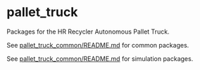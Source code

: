 # pallet_truck

Packages for the HR Recycler Autonomous Pallet Truck.

See [pallet_truck_common/README.md](pallet_truck_common/README.md) for common packages.

See [pallet_truck_common/README.md](pallet_truck_sim/README.md) for simulation packages.

